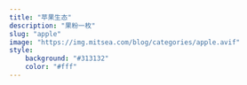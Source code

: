 ```yaml
---
title: "苹果生态"
description: "果粉一枚"
slug: "apple"
image: "https://img.mitsea.com/blog/categories/apple.avif"
style:
    background: "#313132"
    color: "#fff"
---
```

